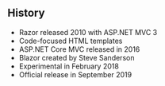 ## History

- Razor released 2010 with ASP.NET MVC 3
- Code-focused HTML templates
- ASP.NET Core MVC released in 2016
- Blazor created by Steve Sanderson
- Experimental in February 2018
- Official release in September 2019